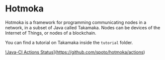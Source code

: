 # Hotmoka

Hotmoka is a framework for programming communicating nodes in a network, in a subset
of Java called Takamaka. Nodes can be
devices of the Internet of Things, or nodes of a blockchain.

You can find a tutorial on Takamaka inside the `tutorial` folder.

[!Java-CI Actions Status](https://github.com/spoto/hotmoka/workflows/Java-CI/badge.svg)](https://github.com/spoto/hotmoka/actions)